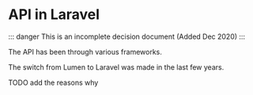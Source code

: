 # API in Laravel

::: danger
This is an incomplete decision document (Added Dec 2020)
:::

The API has been through various frameworks.

The switch from Lumen to Laravel was made in the last few years.

TODO add the reasons why
